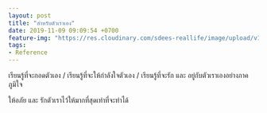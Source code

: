 ```yaml
---
layout: post
title: "สำหรับตัวเราเอง"
date: 2019-11-09 09:09:54 +0700
feature-img: "https://res.cloudinary.com/sdees-reallife/image/upload/v1555658919/sample_feature_img.png"
tags:
- Reference
---
```

เรียนรู้ที่จะกอดตัวเอง / เรียนรู้ที่จะให้กำลังใจตัวเอง / เรียนรู้ที่จะรัก และ อยู่กับตัวเราเองอย่างภาคภูมิใจ

<i class="fa fa-child" style="color:plum"></i>

ให้อภัย และ รักตัวเราไว้ให้มากที่สุดเท่าที่จะทำได้
